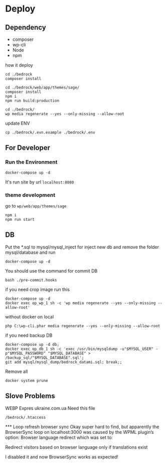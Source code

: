 # Deploy

## Dependency
- composer
- wp-cli
- Node
- npm

how it deploy
```
cd ./bedrock
composer install
```
```
cd ./bedrock/web/app/themes/sage/
composer install
npm i
npm run build:production
```
```
cd ./bedrock/
wp media regenerate --yes --only-missing --allow-root
```

update ENV
```
cp ./bedrock/.evn.example ./bedrock/.env
```

## For Developer

### Run the Environment
```
docker-compose up -d
```

It's run site by url `localhost:8080`

### theme development
go to `wp/web/app/themes/sage`
```
npm i
npm run start
```

## DB
Put the *.sql to mysql/mysql_inject for inject new db
and remove the folder mysql/database
and run
```
docker-compose up -d
```

You should use the command for commit DB
```
bash ./pre-commit.hooks
```

if you need crop image run this
```
docker-compose up -d
docker exec op_wp_1 sh -c 'wp media regenerate --yes --only-missing --allow-root'
```

without docker on local
```
php C:\wp-cli.phar media regenerate --yes --only-missing --allow-root
```

if you need backup DB
```
docker-compose up -d db;
docker exec op_db_1 sh -c 'exec /usr/bin/mysqldump -u"$MYSQL_USER" -p"$MYSQL_PASSWORD" "$MYSQL_DATABASE" > /backup_sql/"$MYSQL_DATABASE".sql';
git add mysql/mysql_dump/bedrock_datami.sql; break;;
```

Remove all
```
docker system prune  
```

## Slove Problems
WEBP Expres ukraine.com.ua
Need this file
```
/bedrock/.htaccess
```

*** Loop refresh browser sync
Okay super hard to find, but apparently the BrowserSync loop on localhost:3000 was caused by the WPML plugin’s option: Browser language redirect which was set to:

Redirect visitors based on browser language only if translations exist

I disabled it and now BrowserSync works as expected!